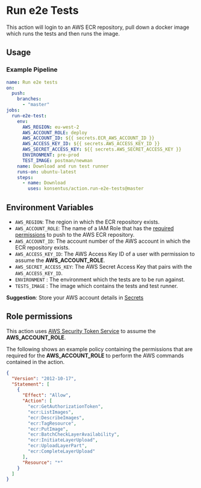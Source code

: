 # Run e2e Tests

This action will login to an AWS ECR repository, pull down a docker image which runs the tests and then
runs the image.

## Usage

### Example Pipeline

```yaml
name: Run e2e tests
on:
  push:
    branches:
      - "master"
jobs:
  run-e2e-test:
    env:
      AWS_REGION: eu-west-2
      AWS_ACCOUNT_ROLE: deploy
      AWS_ACCOUNT_ID: ${{ secrets.ECR_AWS_ACCOUNT_ID }}
      AWS_ACCESS_KEY_ID: ${{ secrets.AWS_ACCESS_KEY_ID }}
      AWS_SECRET_ACCESS_KEY: ${{ secrets.AWS_SECRET_ACCESS_KEY }}
      ENVIRONMENT: pre-prod
      TEST_IMAGE: postman/newman
    name: Download and run test runner
    runs-on: ubuntu-latest
    steps:
      - name: Download
        uses: konsentus/action.run-e2e-tests@master
```

## Environment Variables

- `AWS_REGION`: The region in which the ECR repository exists.
- `AWS_ACCOUNT_ROLE`: The name of a IAM Role that has the [required permissions](#Role-permissions) to push to the AWS ECR repository.
- `AWS_ACCOUNT_ID`: The account number of the AWS account in which the ECR repository exists.
- `AWS_ACCESS_KEY_ID`: The AWS Access Key ID of a user with permission to assume the **AWS_ACCOUNT_ROLE**.
- `AWS_SECRET_ACCESS_KEY`: The AWS Secret Access Key that pairs with the `AWS_ACCESS_KEY_ID`.
- `ENVIRONMENT` : The environment which the tests are to be run against.
- `TESTS_IMAGE` : The image which contains the tests and test runner.

**Suggestion**: Store your AWS account details in [Secrets](https://help.github.com/en/actions/automating-your-workflow-with-github-actions/creating-and-using-encrypted-secrets)

## Role permissions

This action uses [AWS Security Token Service](https://docs.aws.amazon.com/STS/latest/APIReference/Welcome.html) to assume the **AWS_ACCOUNT_ROLE**.

The following shows an example policy containing the permissions that are required for the **AWS_ACCOUNT_ROLE** to perform the AWS commands contained in the action.

```json
{
  "Version": "2012-10-17",
  "Statement": [
    {
      "Effect": "Allow",
      "Action": [
        "ecr:GetAuthorizationToken",
        "ecr:ListImages",
        "ecr:DescribeImages",
        "ecr:TagResource",
        "ecr:PutImage",
        "ecr:BatchCheckLayerAvailability",
        "ecr:InitiateLayerUpload",
        "ecr:UploadLayerPart",
        "ecr:CompleteLayerUpload"
      ],
      "Resource": "*"
    }
  ]
}
```
